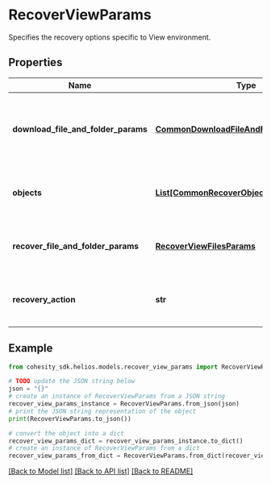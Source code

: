 # RecoverViewParams

Specifies the recovery options specific to View environment.

## Properties

Name | Type | Description | Notes
------------ | ------------- | ------------- | -------------
**download_file_and_folder_params** | [**CommonDownloadFileAndFolderParams**](CommonDownloadFileAndFolderParams.md) | Specifies the parameters to download files and folders. | [optional] 
**objects** | [**List[CommonRecoverObjectSnapshotParams]**](CommonRecoverObjectSnapshotParams.md) | Specifies the list of recover Object parameters. | [optional] 
**recover_file_and_folder_params** | [**RecoverViewFilesParams**](RecoverViewFilesParams.md) | Specifies the parameters to recover files. | [optional] 
**recovery_action** | **str** | Specifies the type of recovery action to be performed. | 

## Example

```python
from cohesity_sdk.helios.models.recover_view_params import RecoverViewParams

# TODO update the JSON string below
json = "{}"
# create an instance of RecoverViewParams from a JSON string
recover_view_params_instance = RecoverViewParams.from_json(json)
# print the JSON string representation of the object
print(RecoverViewParams.to_json())

# convert the object into a dict
recover_view_params_dict = recover_view_params_instance.to_dict()
# create an instance of RecoverViewParams from a dict
recover_view_params_from_dict = RecoverViewParams.from_dict(recover_view_params_dict)
```
[[Back to Model list]](../README.md#documentation-for-models) [[Back to API list]](../README.md#documentation-for-api-endpoints) [[Back to README]](../README.md)


